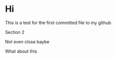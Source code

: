# Hi
This is a test for the first committed file to my github

Section 2

Not even close baybe

What about this


